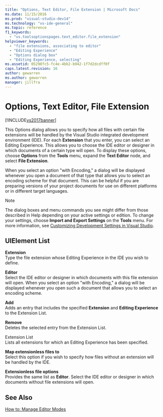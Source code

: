```yaml
---
title: "Options, Text Editor, File Extension | Microsoft Docs"
ms.date: 11/15/2016
ms.prod: "visual-studio-dev14"
ms.technology: "vs-ide-general"
ms.topic: reference
f1_keywords: 
  - "vs.toolsoptionspages.text_editor.file_extension"
helpviewer_keywords: 
  - "file extensions, associating to editor"
  - "Editing Experience"
  - "Options dialog box"
  - "Editing Experience, selecting"
ms.assetid: 05298fc5-fc4e-4bb2-b942-1f7d2dcdff0f
caps.latest.revision: 16
author: gewarren
ms.author: gewarren
manager: jillfra
---
```

# Options, Text Editor, File Extension
[!INCLUDE[vs2017banner](../../includes/vs2017banner.md)]

  
This Options dialog allows you to specify how all files with certain file extensions will be handled by the Visual Studio integrated development environment (IDE). For each **Extension** that you enter, you can select an Editing Experience. This allows you to choose the IDE editor or designer in which documents of a certain type will open. To display these options, choose **Options** from the **Tools** menu, expand the **Text Editor** node, and select **File Extension**.  
  
 When you select an option "with Encoding," a dialog will be displayed whenever you open a document of that type that allows you to select an encoding scheme for that document. This can be helpful if you are preparing versions of your project documents for use on different platforms or in different target languages.  
  
> [!NOTE]
>  The dialog boxes and menu commands you see might differ from those described in Help depending on your active settings or edition. To change your settings, choose **Import and Export Settings** on the **Tools** menu. For more information, see [Customizing Development Settings in Visual Studio](http://msdn.microsoft.com/22c4debb-4e31-47a8-8f19-16f328d7dcd3).  
  
## UIElement List  
 **Extension**  
 Type the file extension whose Editing Experience in the IDE you wish to define.  
  
 **Editor**  
 Select the IDE editor or designer in which documents with this file extension will open. When you select an option "with Encoding," a dialog will be displayed whenever you open such a document that allows you to select an encoding scheme.  
  
 **Add**  
 Adds an entry that includes the specified **Extension** and **Editing Experience** to the Extension List.  
  
 **Remove**  
 Deletes the selected entry from the Extension List.  
  
 Extension List  
 Lists all extensions for which an Editing Experience has been specified.  
  
 **Map extensionless files to**  
 Select this option if you wish to specify how files without an extension will be handled by the IDE.  
  
 **Extensionless file options**  
 Provides the same list as **Editor**. Select the IDE editor or designer in which documents without file extensions will open.  
  
## See Also  
 [How to: Manage Editor Modes](../../ide/how-to-manage-editor-modes.md)
